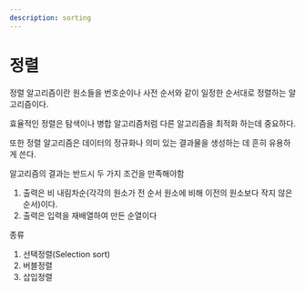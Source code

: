 ```yaml
---
description: sorting
---
```


# 정렬

정렬 알고리즘이란 원소들을 번호순이나 사전 순서와 같이 일정한 순서대로 정렬하는 알고리즘이다. 

효율적인 정렬은 탐색이나 병합 알고리즘처럼 다른 알고리즘을 최적화 하는데 중요하다. 

또한 정렬 알고리즘은 데이터의 정규화나 의미 있는 결과물을 생성하는 데 흔히 유용하게 쓴다.



알고리즘의 결과는 반드시 두 가지 조건을 만족해야함

1. 출력은 비 내림차순\(각각의 원소가 전 순서 원소에 비해 이전의 원소보다 작지 않은 순서\)이다.
2. 출력은 입력을 재배열하여 만든 순열이다

종류

1. 선택정렬\(Selection sort\)
2. 버블정렬
3. 삽입정렬

